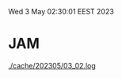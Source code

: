 Wed  3 May 02:30:01 EEST 2023
# JAM
<a href='./cache/202305/03_02.log'>./cache/202305/03_02.log</a>
